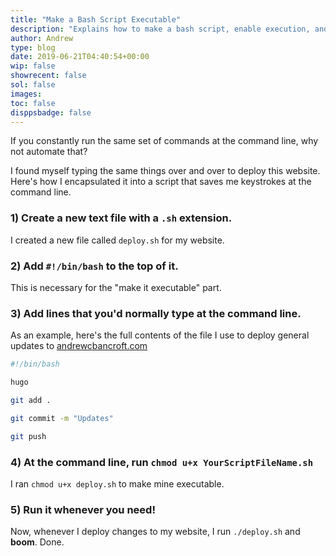 ```yaml
---
title: "Make a Bash Script Executable"
description: "Explains how to make a bash script, enable execution, and run it at the command line."
author: Andrew
type: blog
date: 2019-06-21T04:40:54+00:00
wip: false
showrecent: false
sol: false
images:
toc: false
disppsbadge: false
---
```


If you constantly run the same set of commands at the command line, why not automate that?

I found myself typing the same things over and over to deploy this website.  Here's how I encapsulated it into a script that saves me keystrokes at the command line.

### 1) Create a new text file with a `.sh` extension.

I created a new file called `deploy.sh` for my website.

### 2) Add `#!/bin/bash` to the top of it.

This is necessary for the "make it executable" part.

### 3) Add lines that you'd normally type at the command line.

As an example, here's the full contents of the file I use to deploy general updates to [andrewcbancroft.com](https://www.andrewcbancroft.com)


```bash
#!/bin/bash

hugo

git add .

git commit -m "Updates"

git push
```

### 4) At the command line, run `chmod u+x YourScriptFileName.sh`

I ran `chmod u+x deploy.sh` to make mine executable.

### 5) Run it whenever you need!

Now, whenever I deploy changes to my website, I run `./deploy.sh` and **boom**.  Done.
